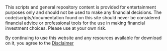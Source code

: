 This scripts and general repository content is provided for entertainment purposes only and should not be used to make any financial decisions. The code/scripts/documentation found on this site should never be considered financial advice or professional tools for the use in making financial investment choices. Please use at your own risk.

By continuing to use this website and any resources available for download on it, you agree to the [Disclaimer](https://github.com/hummingSloth/thinkorswim/blob/main/disclaimer.md)
